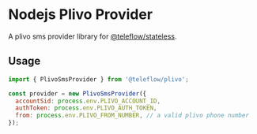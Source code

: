 # Nodejs Plivo Provider

A plivo sms provider library for [@teleflow/stateless](https://github.com/khulnasoft/teleflow).

## Usage

```javascript
import { PlivoSmsProvider } from '@teleflow/plivo';

const provider = new PlivoSmsProvider({
  accountSid: process.env.PLIVO_ACCOUNT_ID,
  authToken: process.env.PLIVO_AUTH_TOKEN,
  from: process.env.PLIVO_FROM_NUMBER, // a valid plivo phone number
});
```
